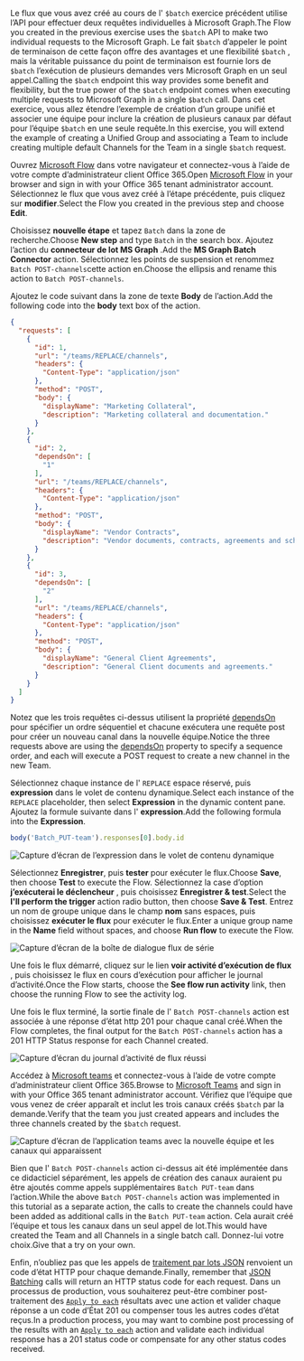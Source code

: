 <!-- markdownlint-disable MD002 MD041 -->

<span data-ttu-id="328b6-101">Le flux que vous avez créé au cours de l' `$batch` exercice précédent utilise l’API pour effectuer deux requêtes individuelles à Microsoft Graph.</span><span class="sxs-lookup"><span data-stu-id="328b6-101">The Flow you created in the previous exercise uses the `$batch` API to make two individual requests to the Microsoft Graph.</span></span> <span data-ttu-id="328b6-102">Le fait `$batch` d’appeler le point de terminaison de cette façon offre des avantages et une flexibilité `$batch` , mais la véritable puissance du point de terminaison est fournie lors de `$batch` l’exécution de plusieurs demandes vers Microsoft Graph en un seul appel.</span><span class="sxs-lookup"><span data-stu-id="328b6-102">Calling the `$batch` endpoint this way provides some benefit and flexibility, but the true power of the `$batch` endpoint comes when executing multiple requests to Microsoft Graph in a single `$batch` call.</span></span> <span data-ttu-id="328b6-103">Dans cet exercice, vous allez étendre l’exemple de création d’un groupe unifié et associer une équipe pour inclure la création de plusieurs canaux par défaut pour l’équipe `$batch` en une seule requête.</span><span class="sxs-lookup"><span data-stu-id="328b6-103">In this exercise, you will extend the example of creating a Unified Group and associating a Team to include creating multiple default Channels for the Team in a single `$batch` request.</span></span>

<span data-ttu-id="328b6-104">Ouvrez [Microsoft Flow](https://flow.microsoft.com) dans votre navigateur et connectez-vous à l’aide de votre compte d’administrateur client Office 365.</span><span class="sxs-lookup"><span data-stu-id="328b6-104">Open [Microsoft Flow](https://flow.microsoft.com) in your browser and sign in with your Office 365 tenant administrator account.</span></span> <span data-ttu-id="328b6-105">Sélectionnez le flux que vous avez créé à l’étape précédente, puis cliquez sur **modifier**.</span><span class="sxs-lookup"><span data-stu-id="328b6-105">Select the Flow you created in the previous step and choose **Edit**.</span></span>

<span data-ttu-id="328b6-106">Choisissez **nouvelle étape** et tapez `Batch` dans la zone de recherche.</span><span class="sxs-lookup"><span data-stu-id="328b6-106">Choose **New step** and type `Batch` in the search box.</span></span> <span data-ttu-id="328b6-107">Ajoutez l’action du **connecteur de lot MS Graph** .</span><span class="sxs-lookup"><span data-stu-id="328b6-107">Add the **MS Graph Batch Connector** action.</span></span> <span data-ttu-id="328b6-108">Sélectionnez les points de suspension et renommez `Batch POST-channels`cette action en.</span><span class="sxs-lookup"><span data-stu-id="328b6-108">Choose the ellipsis and rename this action to `Batch POST-channels`.</span></span>

<span data-ttu-id="328b6-109">Ajoutez le code suivant dans la zone de texte **Body** de l’action.</span><span class="sxs-lookup"><span data-stu-id="328b6-109">Add the following code into the **body** text box of the action.</span></span>

```json
{
  "requests": [
    {
      "id": 1,
      "url": "/teams/REPLACE/channels",
      "headers": {
        "Content-Type": "application/json"
      },
      "method": "POST",
      "body": {
        "displayName": "Marketing Collateral",
        "description": "Marketing collateral and documentation."
      }
    },
    {
      "id": 2,
      "dependsOn": [
        "1"
      ],
      "url": "/teams/REPLACE/channels",
      "headers": {
        "Content-Type": "application/json"
      },
      "method": "POST",
      "body": {
        "displayName": "Vendor Contracts",
        "description": "Vendor documents, contracts, agreements and schedules."
      }
    },
    {
      "id": 3,
      "dependsOn": [
        "2"
      ],
      "url": "/teams/REPLACE/channels",
      "headers": {
        "Content-Type": "application/json"
      },
      "method": "POST",
      "body": {
        "displayName": "General Client Agreements",
        "description": "General Client documents and agreements."
      }
    }
  ]
}
```

<span data-ttu-id="328b6-110">Notez que les trois requêtes ci-dessus utilisent la propriété [dependsOn](https://docs.microsoft.com/graph/json-batching#sequencing-requests-with-the-dependson-property) pour spécifier un ordre séquentiel et chacune exécutera une requête post pour créer un nouveau canal dans la nouvelle équipe.</span><span class="sxs-lookup"><span data-stu-id="328b6-110">Notice the three requests above are using the [dependsOn](https://docs.microsoft.com/graph/json-batching#sequencing-requests-with-the-dependson-property) property to specify a sequence order, and each will execute a POST request to create a new channel in the new Team.</span></span>

<span data-ttu-id="328b6-111">Sélectionnez chaque instance de l' `REPLACE` espace réservé, puis **expression** dans le volet de contenu dynamique.</span><span class="sxs-lookup"><span data-stu-id="328b6-111">Select each instance of the `REPLACE` placeholder, then select **Expression** in the dynamic content pane.</span></span> <span data-ttu-id="328b6-112">Ajoutez la formule suivante dans l' **expression**.</span><span class="sxs-lookup"><span data-stu-id="328b6-112">Add the following formula into the **Expression**.</span></span>

```js
body('Batch_PUT-team').responses[0].body.id
```

![Capture d’écran de l’expression dans le volet de contenu dynamique](./images/flow-channel1.png)

<span data-ttu-id="328b6-114">Sélectionnez **Enregistrer**, puis **tester** pour exécuter le flux.</span><span class="sxs-lookup"><span data-stu-id="328b6-114">Choose **Save**, then choose **Test** to execute the Flow.</span></span> <span data-ttu-id="328b6-115">Sélectionnez la case d’option **j’exécuterai le déclencheur** , puis choisissez **Enregistrer & test**.</span><span class="sxs-lookup"><span data-stu-id="328b6-115">Select the **I'll perform the trigger** action radio button, then choose **Save & Test**.</span></span> <span data-ttu-id="328b6-116">Entrez un nom de groupe unique dans le champ **nom** sans espaces, puis choisissez **exécuter le flux** pour exécuter le flux.</span><span class="sxs-lookup"><span data-stu-id="328b6-116">Enter a unique group name in the **Name** field without spaces, and choose **Run flow** to execute the Flow.</span></span>

![Capture d’écran de la boîte de dialogue flux de série](./images/flow-channel3.png)

<span data-ttu-id="328b6-118">Une fois le flux démarré, cliquez sur le lien **voir activité d’exécution de flux** , puis choisissez le flux en cours d’exécution pour afficher le journal d’activité.</span><span class="sxs-lookup"><span data-stu-id="328b6-118">Once the Flow starts, choose the **See flow run activity** link, then choose the running Flow to see the activity log.</span></span>

<span data-ttu-id="328b6-119">Une fois le flux terminé, la sortie finale de l' `Batch POST-channels` action est associée à une réponse d’état http 201 pour chaque canal créé.</span><span class="sxs-lookup"><span data-stu-id="328b6-119">When the Flow completes, the final output for the `Batch POST-channels` action has a 201 HTTP Status response for each Channel created.</span></span>

![Capture d’écran du journal d’activité de flux réussi](./images/flow-channel2.png)

<span data-ttu-id="328b6-121">Accédez à [Microsoft teams](https://teams.microsoft.com) et connectez-vous à l’aide de votre compte d’administrateur client Office 365.</span><span class="sxs-lookup"><span data-stu-id="328b6-121">Browse to [Microsoft Teams](https://teams.microsoft.com) and sign in with your Office 365 tenant administrator account.</span></span> <span data-ttu-id="328b6-122">Vérifiez que l’équipe que vous venez de créer apparaît et inclut les trois canaux créés `$batch` par la demande.</span><span class="sxs-lookup"><span data-stu-id="328b6-122">Verify that the team you just created appears and includes the three channels created by the `$batch` request.</span></span>

![Capture d’écran de l’application teams avec la nouvelle équipe et les canaux qui apparaissent](./images/team-channels.png)

<span data-ttu-id="328b6-124">Bien que l' `Batch POST-channels` action ci-dessus ait été implémentée dans ce didacticiel séparément, les appels de création des canaux auraient pu être ajoutés comme appels supplémentaires `Batch PUT-team` dans l’action.</span><span class="sxs-lookup"><span data-stu-id="328b6-124">While the above `Batch POST-channels` action was implemented in this tutorial as a separate action, the calls to create the channels could have been added as additional calls in the `Batch PUT-team` action.</span></span> <span data-ttu-id="328b6-125">Cela aurait créé l’équipe et tous les canaux dans un seul appel de lot.</span><span class="sxs-lookup"><span data-stu-id="328b6-125">This would have created the Team and all Channels in a single batch call.</span></span> <span data-ttu-id="328b6-126">Donnez-lui votre choix.</span><span class="sxs-lookup"><span data-stu-id="328b6-126">Give that a try on your own.</span></span>

<span data-ttu-id="328b6-127">Enfin, n’oubliez pas que les appels de [traitement par lots JSON](https://docs.microsoft.com/graph/json-batching) renvoient un code d’état HTTP pour chaque demande.</span><span class="sxs-lookup"><span data-stu-id="328b6-127">Finally, remember that [JSON Batching](https://docs.microsoft.com/graph/json-batching) calls will return an HTTP status code for each request.</span></span> <span data-ttu-id="328b6-128">Dans un processus de production, vous souhaiterez peut-être combiner post-traitement des [`Apply to each`](https://docs.microsoft.com/flow/apply-to-each) résultats avec une action et valider chaque réponse a un code d’État 201 ou compenser tous les autres codes d’état reçus.</span><span class="sxs-lookup"><span data-stu-id="328b6-128">In a production process, you may want to combine post processing of the results with an [`Apply to each`](https://docs.microsoft.com/flow/apply-to-each) action and validate each individual response has a 201 status code or compensate for any other status codes received.</span></span>